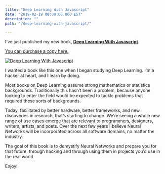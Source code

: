 ```yaml
---
title: "Deep Learning With Javascript"
date: "2019-02-19 08:00:00.000 EST"
description: ""
path: "/deep-learning-with-javascript/"

---
```


I've just published my new book, <strong><a target="_blank" href="https://dljsbook.com">Deep Learning With Javascript</a></strong>.

<a target="_blank" href="https://dljsbook.com">You can purchase a copy here.</a>

<a href="https://dljsbook.com"><img src="https://dljsbook.com/dljscover.png" style="max-width: 300px; margin: 0 auto;" alt="Deep Learning With Javascript" title="Deep Learning With Javascript" /></a>

I wanted a book like this one when I began studying Deep Learning. I’m a hacker at heart, and I learn by doing.

Most books on Deep Learning assume strong mathematics or statistics backgrounds. Traditionally this hasn’t been a problem, because anyone looking to enter the field would be expected to tackle problems that required these sorts of backgrounds.

Today, facilitated by better hardware, better frameworks, and new discoveries in research, that’s starting to change. We’re seeing a whole new range of use cases emerge that are relevant to programmers, designers, writers, artists, and poets. Over the next few years I believe Neural Networks will be incorporated across all software domains, no matter the industry.

The goal of this book is to demystify Neural Networks and prepare you for that future, through hacking and through using them in projects you’d use in the real world.

Enjoy!
